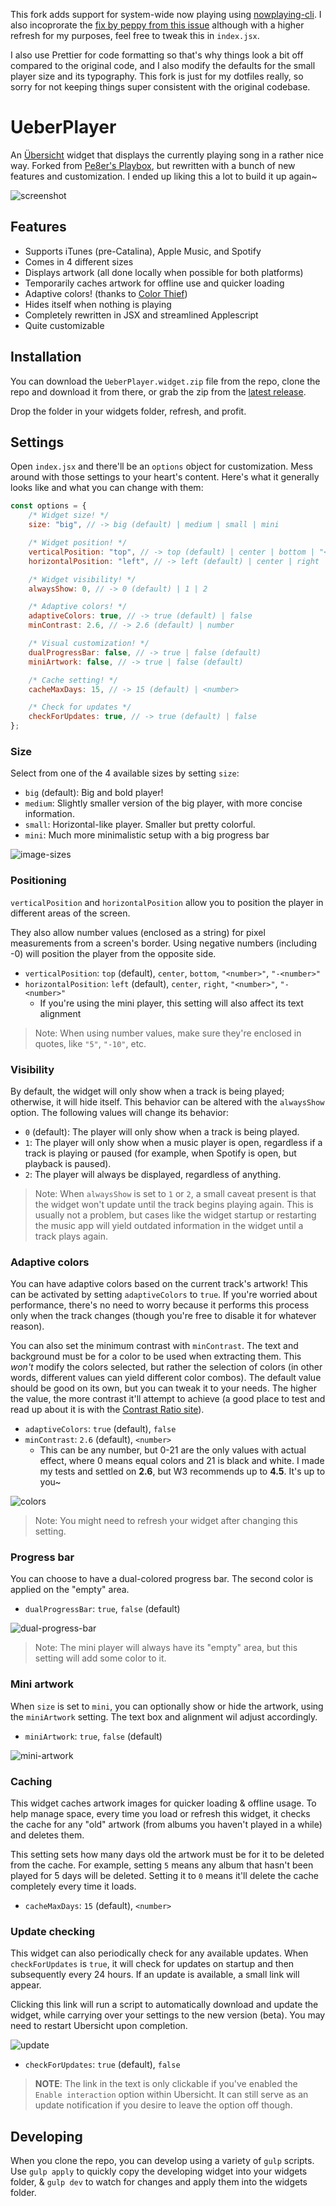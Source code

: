 This fork adds support for system-wide now playing using [nowplaying-cli](https://github.com/kirtan-shah/nowplaying-cli). I also incoprorate the [fix by peppy from this issue](https://github.com/noatpad/UeberPlayer/issues/18) although with a higher refresh for my purposes, feel free to tweak this in `index.jsx`.

I also use Prettier for code formatting so that's why things look a bit off compared to the original code, and I also modify the defaults for the small player size and its typography. This fork is just for my dotfiles really, so sorry for not keeping things super consistent with the original codebase.

# UeberPlayer

An [Übersicht](http://tracesof.net/uebersicht/) widget that displays the currently playing song in a rather nice way. Forked from [Pe8er's Playbox](https://github.com/Pe8er/Playbox.widget), but rewritten with a bunch of new features and customization. I ended up liking this a lot to build it up again~

![screenshot](screenshot.png)

## Features

-   Supports iTunes (pre-Catalina), Apple Music, and Spotify
-   Comes in 4 different sizes
-   Displays artwork (all done locally when possible for both platforms)
-   Temporarily caches artwork for offline use and quicker loading
-   Adaptive colors! (thanks to [Color Thief](https://lokeshdhakar.com/projects/color-thief/))
-   Hides itself when nothing is playing
-   Completely rewritten in JSX and streamlined Applescript
-   Quite customizable

## Installation

You can download the `UeberPlayer.widget.zip` file from the repo, clone the repo and download it from there, or grab the zip from the [latest release](https://github.com/acluelessdanny/ueberplayer/releases/latest).

Drop the folder in your widgets folder, refresh, and profit.

## Settings

Open `index.jsx` and there'll be an `options` object for customization. Mess around with those settings to your heart's content. Here's what it generally looks like and what you can change with them:

```js
const options = {
    /* Widget size! */
    size: "big", // -> big (default) | medium | small | mini

    /* Widget position! */
    verticalPosition: "top", // -> top (default) | center | bottom | "<number>" | "-<number>"
    horizontalPosition: "left", // -> left (default) | center | right | "<number>" | "-<number>"

    /* Widget visibility! */
    alwaysShow: 0, // -> 0 (default) | 1 | 2

    /* Adaptive colors! */
    adaptiveColors: true, // -> true (default) | false
    minContrast: 2.6, // -> 2.6 (default) | number

    /* Visual customization! */
    dualProgressBar: false, // -> true | false (default)
    miniArtwork: false, // -> true | false (default)

    /* Cache setting! */
    cacheMaxDays: 15, // -> 15 (default) | <number>

    /* Check for updates */
    checkForUpdates: true, // -> true (default) | false
};
```

### Size

Select from one of the 4 available sizes by setting `size`:

-   `big` (default): Big and bold player!
-   `medium`: Slightly smaller version of the big player, with more concise information.
-   `small`: Horizontal-like player. Smaller but pretty colorful.
-   `mini`: Much more minimalistic setup with a big progress bar

![image-sizes](./images/sizes.png)

### Positioning

`verticalPosition` and `horizontalPosition` allow you to position the player in different areas of the screen.

They also allow number values (enclosed as a string) for pixel measurements from a screen's border. Using negative numbers (including -0) will position the player from the opposite side.

-   `verticalPosition`: `top` (default), `center`, `bottom`, `"<number>"`, `"-<number>"`
-   `horizontalPosition`: `left` (default), `center`, `right`, `"<number>"`, `"-<number>"`
    -   If you're using the mini player, this setting will also affect its text alignment

> Note: When using number values, make sure they're enclosed in quotes, like `"5"`, `"-10"`, etc.

### Visibility

By default, the widget will only show when a track is being played; otherwise, it will hide itself. This behavior can be altered with the `alwaysShow` option. The following values will change its behavior:

-   `0` (default): The player will only show when a track is being played.
-   `1`: The player will only show when a music player is open, regardless if a track is playing or paused (for example, when Spotify is open, but playback is paused).
-   `2`: The player will always be displayed, regardless of anything.

> Note: When `alwaysShow` is set to `1` or `2`, a small caveat present is that the widget won't update until the track begins playing again. This is usually not a problem, but cases like the widget startup or restarting the music app will yield outdated information in the widget until a track plays again.

### Adaptive colors

You can have adaptive colors based on the current track's artwork! This can be activated by setting `adaptiveColors` to `true`. If you're worried about performance, there's no need to worry because it performs this process only when the track changes (though you're free to disable it for whatever reason).

You can also set the minimum contrast with `minContrast`. The text and background must be for a color to be used when extracting them. This _won't_ modify the colors selected, but rather the selection of colors (in other words, different values can yield different color combos). The default value should be good on its own, but you can tweak it to your needs. The higher the value, the more contrast it'll attempt to achieve (a good place to test and read up about it is with the [Contrast Ratio site](https://contrast-ratio.com/)).

-   `adaptiveColors`: `true` (default), `false`
-   `minContrast`: `2.6` (default), `<number>`
    -   This can be any number, but 0-21 are the only values with actual effect, where 0 means equal colors and 21 is black and white. I made my tests and settled on **2.6**, but W3 recommends up to **4.5**. It's up to you~

![colors](images/colors.png)

> Note: You might need to refresh your widget after changing this setting.

### Progress bar

You can choose to have a dual-colored progress bar. The second color is applied on the "empty" area.

-   `dualProgressBar`: `true`, `false` (default)

![dual-progress-bar](images/dualbar.png)

> Note: The mini player will always have its "empty" area, but this setting will add some color to it.

### Mini artwork

When `size` is set to `mini`, you can optionally show or hide the artwork, using the `miniArtwork` setting. The text box and alignment wil adjust accordingly.

-   `miniArtwork`: `true`, `false` (default)

![mini-artwork](images/miniart.png)

### Caching

This widget caches artwork images for quicker loading & offline usage. To help manage space, every time you load or refresh this widget, it checks the cache for any "old" artwork (from albums you haven't played in a while) and deletes them.

This setting sets how many days old the artwork must be for it to be deleted from the cache. For example, setting `5` means any album that hasn't been played for 5 days will be deleted. Setting it to `0` means it'll delete the cache completely every time it loads.

-   `cacheMaxDays`: `15` (default), `<number>`

### Update checking

This widget can also periodically check for any available updates. When `checkForUpdates` is `true`, it will check for updates on startup and then subsequently every 24 hours. If an update is available, a small link will appear.

Clicking this link will run a script to automatically download and update the widget, while carrying over your settings to the new version (beta). You may need to restart Ubersicht upon completion.

![update](images/update.png)

-   `checkForUpdates`: `true` (default), `false`

> **NOTE**: The link in the text is only clickable if you've enabled the `Enable interaction` option within Ubersicht. It can still serve as an update notification if you desire to leave the option off though.

## Developing

When you clone the repo, you can develop using a variety of `gulp` scripts. Use `gulp apply` to quickly copy the developing widget into your widgets folder, & `gulp dev` to watch for changes and apply them into the widgets folder.
